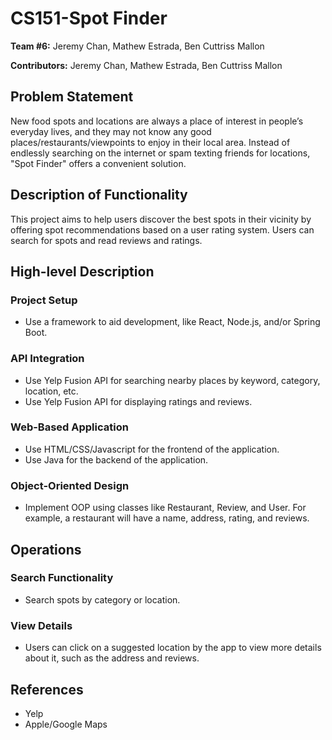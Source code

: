 # CS151-Spot Finder

**Team #6:** Jeremy Chan, Mathew Estrada, Ben Cuttriss Mallon

**Contributors:** Jeremy Chan, Mathew Estrada, Ben Cuttriss Mallon

## Problem Statement
New food spots and locations are always a place of interest in people’s everyday lives, and they may not know any good places/restaurants/viewpoints to enjoy in their local area. Instead of endlessly searching on the internet or spam texting friends for locations, "Spot Finder" offers a convenient solution.

## Description of Functionality
This project aims to help users discover the best spots in their vicinity by offering spot recommendations based on a user rating system. Users can search for spots and read reviews and ratings. 

## High-level Description

### Project Setup
- Use a framework to aid development, like React, Node.js, and/or Spring Boot. 

### API Integration
- Use Yelp Fusion API for searching nearby places by keyword, category, location, etc.
- Use Yelp Fusion API for displaying ratings and reviews.

### Web-Based Application
- Use HTML/CSS/Javascript for the frontend of the application.
- Use Java for the backend of the application.

### Object-Oriented Design
- Implement OOP using classes like Restaurant, Review, and User. For example, a restaurant will have a name, address, rating, and reviews.

## Operations
 
### Search Functionality
- Search spots by category or location.

### View Details
- Users can click on a suggested location by the app to view more details about it, such as the address and reviews.

## References
- Yelp
- Apple/Google Maps
